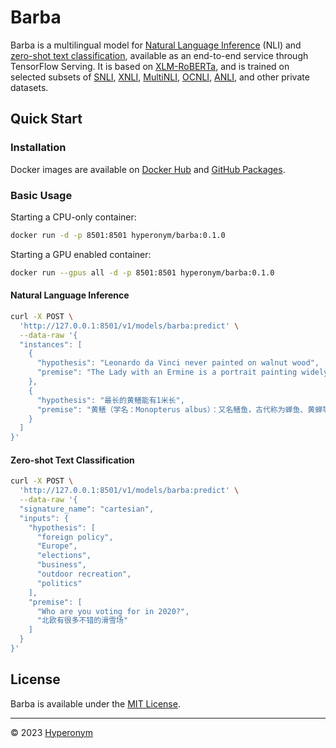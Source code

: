 # Barba

Barba is a multilingual model for [Natural Language Inference](https://paperswithcode.com/task/natural-language-inference) (NLI) and [zero-shot text classification](https://joeddav.github.io/blog/2020/05/29/ZSL.html#Classification-as-Natural-Language-Inference), available as an end-to-end service through TensorFlow Serving. It is based on [XLM-RoBERTa](https://arxiv.org/abs/1911.02116), and is trained on selected subsets of [SNLI](https://nlp.stanford.edu/projects/snli/), [XNLI](https://github.com/facebookresearch/XNLI), [MultiNLI](https://cims.nyu.edu/~sbowman/multinli/), [OCNLI](https://github.com/CLUEbenchmark/OCNLI), [ANLI](https://github.com/facebookresearch/anli), and other private datasets.

## Quick Start

### Installation

Docker images are available on [Docker Hub](https://hub.docker.com/r/hyperonym/barba/tags) and [GitHub Packages](https://github.com/orgs/hyperonym/packages?repo_name=barba).

### Basic Usage

Starting a CPU-only container:

```bash
docker run -d -p 8501:8501 hyperonym/barba:0.1.0
```

Starting a GPU enabled container:

```bash
docker run --gpus all -d -p 8501:8501 hyperonym/barba:0.1.0
```

#### Natural Language Inference

```bash
curl -X POST \
  'http://127.0.0.1:8501/v1/models/barba:predict' \
  --data-raw '{
  "instances": [
    {
      "hypothesis": "Leonardo da Vinci never painted on walnut wood",
      "premise": "The Lady with an Ermine is a portrait painting widely attributed to the Italian Renaissance artist Leonardo da Vinci. Dated to around 1489 to 1491, the work is painted in oils on a panel of walnut wood."
    },
    {
      "hypothesis": "最长的黄鳝能有1米长",
      "premise": "黄鳝（学名：Monopterus albus）：又名鳝鱼，古代称为蝉鱼、黄蝉等。体细长呈蛇形，体长约20-70厘米，最长可达1米。体前圆后部侧扁，尾尖细。"
    }
  ]
}'
```

#### Zero-shot Text Classification

```bash
curl -X POST \
  'http://127.0.0.1:8501/v1/models/barba:predict' \
  --data-raw '{
  "signature_name": "cartesian",
  "inputs": {
    "hypothesis": [
      "foreign policy",
      "Europe",
      "elections",
      "business",
      "outdoor recreation",
      "politics"
    ],
    "premise": [
      "Who are you voting for in 2020?",
      "北欧有很多不错的滑雪场"
    ]
  }
}'
```

## License

Barba is available under the [MIT License](https://github.com/hyperonym/barba/blob/master/LICENSE).

---

© 2023 [Hyperonym](https://hyperonym.org)
